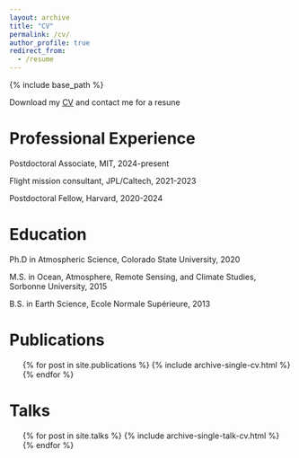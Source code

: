 ```yaml
---
layout: archive
title: "CV"
permalink: /cv/
author_profile: true
redirect_from:
  - /resume
---
```


{% include base_path %}

Download my [CV](/files/CV.pdf) and contact me for a resune

Professional Experience
======
Postdoctoral Associate, MIT, 2024-present

Flight mission consultant, JPL/Caltech, 2021-2023 

Postdoctoral Fellow, Harvard, 2020-2024

Education
======
Ph.D in Atmospheric Science, Colorado State University, 2020

M.S. in Ocean, Atmosphere, Remote Sensing, and Climate Studies, Sorbonne University, 2015

B.S. in Earth Science, Ecole Normale Supérieure, 2013

Publications
======
  <ul>{% for post in site.publications %}
    {% include archive-single-cv.html %}
  {% endfor %}</ul>
  
Talks
======
  <ul>{% for post in site.talks %}
    {% include archive-single-talk-cv.html %}
  {% endfor %}</ul>
  
